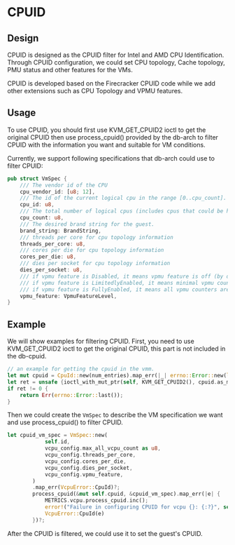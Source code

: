 # CPUID

## Design

CPUID is designed as the CPUID filter for Intel and AMD CPU Identification. Through CPUID configuration, we could set CPU topology, Cache topology, PMU status and other features for the VMs. 

CPUID is developed based on the Firecracker CPUID code while we add other extensions such as CPU Topology and VPMU features.

## Usage
To use CPUID, you should first use KVM_GET_CPUID2 ioctl to get the original CPUID then use process_cpuid() provided by the db-arch to filter CPUID with the information you want and suitable for VM conditions.

Currently, we support following specifications that db-arch could use to filter CPUID:
```rust
pub struct VmSpec {
    /// The vendor id of the CPU
    cpu_vendor_id: [u8; 12],
    /// The id of the current logical cpu in the range [0..cpu_count].
    cpu_id: u8,
    /// The total number of logical cpus (includes cpus that could be hotplugged).
    cpu_count: u8,
    /// The desired brand string for the guest.
    brand_string: BrandString,
    /// threads per core for cpu topology information
    threads_per_core: u8,
    /// cores per die for cpu topology information
    cores_per_die: u8,
    /// dies per socket for cpu topology information
    dies_per_socket: u8,
    /// if vpmu feature is Disabled, it means vpmu feature is off (by default)
    /// if vpmu feature is LimitedlyEnabled, it means minimal vpmu counters are supported (cycles and instructions)
    /// if vpmu feature is FullyEnabled, it means all vpmu counters are supported
    vpmu_feature: VpmuFeatureLevel,
}
```

## Example
We will show examples for filtering CPUID. 
First, you need to use KVM_GET_CPUID2 ioctl to get the original CPUID, this part is not included in the db-cpuid.

```rust
// an example for getting the cpuid in the vmm.
let mut cpuid = CpuId::new(num_entries).map_err(|_| errno::Error::new(libc::ENOMEM))?;
let ret = unsafe {ioctl_with_mut_ptr(self, KVM_GET_CPUID2(), cpuid.as_mut_fam_struct_ptr())};
if ret != 0 {
    return Err(errno::Error::last());
}
```

Then we could create the `VmSpec` to describe the VM specification we want and use process_cpuid() to filter CPUID.

```rust
let cpuid_vm_spec = VmSpec::new(
            self.id,
            vcpu_config.max_all_vcpu_count as u8,
            vcpu_config.threads_per_core,
            vcpu_config.cores_per_die,
            vcpu_config.dies_per_socket,
            vcpu_config.vpmu_feature,
        )
        .map_err(VcpuError::CpuId)?;
        process_cpuid(&mut self.cpuid, &cpuid_vm_spec).map_err(|e| {
            METRICS.vcpu.process_cpuid.inc();
            error!("Failure in configuring CPUID for vcpu {}: {:?}", self.id, e);
            VcpuError::CpuId(e)
        })?;
```

After the CPUID is filtered, we could use it to set the guest's CPUID.
